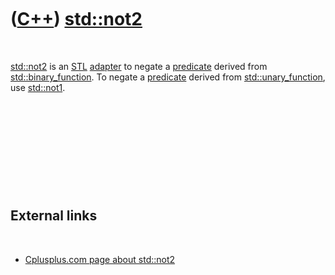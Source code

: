 
 

 

 

 

 

([C++](Cpp.md)) [std::not2](CppStdNot2.md)
=========================================

 

[std::not2](CppStdNot2.md) is an [STL](CppStl.md)
[adapter](CppAdapter.md) to negate a [predicate](CppPredicate.md)
derived from [std::binary\_function](CppStdBinary_function.md). To negate
a [predicate](CppPredicate.md) derived from
[std::unary\_function](CppStdUnary_function.md), use
[std::not1](CppStdNot1.md).

 

 

 

 

 

External links
--------------

 

-   [Cplusplus.com page about
    std::not2](http://www.cplusplus.com/reference/std/functional/not2)

 

 

 

 

 

 

